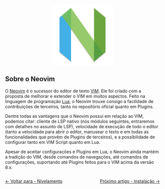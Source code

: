 <p align="center">
  <img src="../../images/nvim-icon.png" height="200" width="200">
</p>

## Sobre o Neovim

O [Neovim](https://neovim.io/) é o sucessor do editor de texto [VIM](https://www.vim.org/). Ele foi criado com a proposta de melhorar e extender o VIM em muitos aspectos. Feito na linguagem de programação [Lua](https://www.lua.org/), o Neovim trouxe consigo a facilidade de contribuições de terceiros, tanto no repositório oficial quanto em Plugins. 

Dentre todas as vantagens que o Neovim possui em relação ao VIM, podemos citar: cliente de LSP nativo (nos módulos seguintes, entraremos com detalhes no assunto de LSP), velocidade de execução de todo o editor (tanto a velocidade para abrir o editor, manusear o texto e em todas as funcionalidades que provém de Plugins de terceiros), e a possibilidade de configurar tanto em VIM Script quanto em Lua.

Apesar de aceitar configurações e Plugins em Lua, o Neovim ainda mantém a tradição do VIM, desde comandos de navegações, até comandos de configurações, suportando até Plugins feitos para o VIM acima da versão 8.x.

<div style="display: flex; justify-content: space-between;">
    <p align="left">
        <a href="./nivelamento.md"><- Voltar para - Nivelamento</a>
    </p>
    <p align="right">
        <a href="./instalacao.md">Próximo artigo - Instalação -></a>
    </p>
</div>

